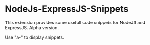 # NodeJs-ExpressJS-Snippets

This extension provides some usefull code snippets for NodeJS and ExpressJS. Alpha version.

Use "a-" to display snippets.

